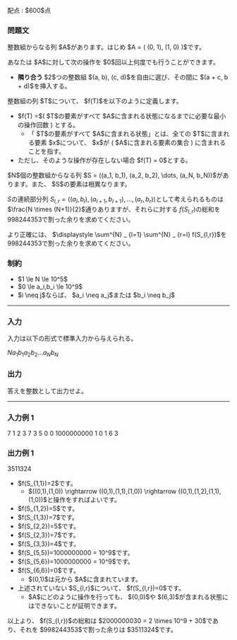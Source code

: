 
<div>

<span>

<span>

<p>
配点 : $600$点
</p>

<div>

<section>

### **問題文**

<p>
整数組からなる列 $A$があります。はじめ $A = ( (0, 1), (1, 0) )$です。
</p>

<p>
あなたは $A$に対して次の操作を $0$回以上何度でも行うことができます。
</p>

<ul>

<li>

<strong>
隣り合う
</strong>
$2$つの整数組 $(a, b), (c, d)$を自由に選び、その間に $(a + c, b + d)$を挿入する。
</li>

</ul>

<p>
整数組の列 $T$について、 $f(T)$を以下のように定義します。
</p>

<ul>

<li>
$f(T) =$( $T$の要素がすべて $A$に含まれる状態になるまでに必要な最小の操作回数 ) とする。
<ul>

<li>
「 $T$の要素がすべて $A$に含まれる状態」とは、全ての $T$に含まれる要素 $x$について、 $x$が ( $A$に含まれる要素の集合 ) に含まれることを指す。
</li>

</ul>

</li>

<li>
ただし、そのような操作が存在しない場合 $f(T) = 0$とする。
</li>

</ul>

<p>
$N$個の整数組からなる列 $S = ((a_1, b_1), (a_2, b_2), \dots, (a_N, b_N))$があります。また、 $S$の要素は相異なります。

$S$の連続部分列 $S_{l,r}=((a_l,b_l),(a_{l+1},b_{l+1}),\dots,(a_r,b_r))$として考えられるものは $\frac{N \times (N+1)}{2}$通りありますが、それらに対する $f(S_{l,r})$の総和を $998244353$で割った余りを求めてください。

より正確には、 $\displaystyle \sum^{N} _ {l=1} \sum^{N} _ {r=l} f(S_{l,r})$を $998244353$で割った余りを求めてください。
</p>

</section>

</div>

<div>

<section>

### **制約**

<ul>

<li>
$1 \le N \le 10^5$
</li>

<li>
$0 \le a_i,b_i \le 10^9$
</li>

<li>
$i \neq j$ならば、 $a_i \neq a_j$または $b_i \neq b_j$
</li>

</ul>

</section>

</div>

---

<div>

<div>

<section>

### **入力**

<p>
入力は以下の形式で標準入力から与えられる。
</p>

<div>

$N$$a_1$$b_1$$a_2$$b_2$$\dots$$a_N$$b_N$
</div>

</section>

</div>

<div>

<section>

### **出力**

<p>
答えを整数として出力せよ。
</p>

</section>

</div>

</div>

---

<div>

<section>

### **入力例 1**

<div>

7
1 2
3 7
3 5
0 0
1000000000 1
0 1
6 3

</div>

</section>

</div>

<div>

<section>

### **出力例 1**

<div>

3511324

</div>

<ul>

<li>
$f(S_{1,1})=2$です。
<ul>

<li>
$((0,1),(1,0)) \rightarrow ((0,1),(1,1),(1,0)) \rightarrow ((0,1),(1,2),(1,1),(1,0))$と操作をすればよいです。
</li>

</ul>

</li>

<li>
$f(S_{1,2})=5$です。
</li>

<li>
$f(S_{1,3})=7$です。
</li>

<li>
$f(S_{2,2})=5$です。
</li>

<li>
$f(S_{2,3})=7$です。
</li>

<li>
$f(S_{3,3})=4$です。
</li>

<li>
$f(S_{5,5})=1000000000 = 10^9$です。
</li>

<li>
$f(S_{5,6})=1000000000 = 10^9$です。
</li>

<li>
$f(S_{6,6})=0$です。
<ul>

<li>
$(0,1)$は元から $A$に含まれています。
</li>

</ul>

</li>

<li>
上述されていない $S_{l,r}$について、 $f(S_{l,r})=0$です。
<ul>

<li>
$A$にどのように操作を行っても、 $(0,0)$や $(6,3)$が含まれる状態にはできないことが証明できます。
</li>

</ul>

</li>

</ul>

<p>
以上より、 $f(S_{l,r})$の総和は $2000000030 = 2 \times 10^9 + 30$であり、それを $998244353$で割った余りは $3511324$です。
</p>

</section>

</div>

</span>

</span>

</div>
